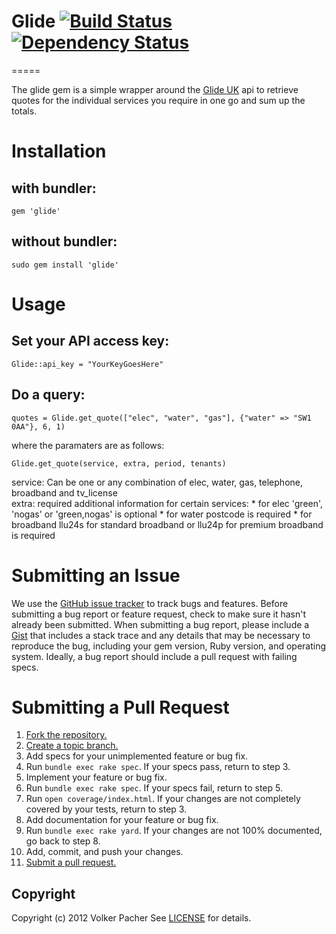 # Glide [![Build Status](https://secure.travis-ci.org/vpacher/glide.png?branch=master)](http://travis-ci.org/vpacher/glide) [![Dependency Status](https://gemnasium.com/vpacher/glide.png)](https://gemnasium.com/vpacher/glide)
=====

The glide gem is a simple wrapper around the [Glide UK][glide] api to retrieve quotes for the individual services you require in one go and sum up the totals.

[glide]: http://www.glide.uk.com/

# Installation

## with bundler:

    gem 'glide'

## without bundler:

    sudo gem install 'glide'

# Usage

## Set your API access key:

    Glide::api_key = "YourKeyGoesHere"

## Do a query:

	quotes = Glide.get_quote(["elec", "water", "gas"], {"water" => "SW1 0AA"}, 6, 1)

where the paramaters are as follows:

	Glide.get_quote(service, extra, period, tenants)

service: Can be one or any combination of elec, water, gas, telephone, broadband and tv_license    
extra: required additional information for certain services:
	* for elec 'green', 'nogas' or 'green,nogas' is optional
	* for water postcode is required
	* for broadband llu24s for standard broadband or llu24p for premium broadband is required

# Submitting an Issue
We use the [GitHub issue tracker][issues] to track bugs and features. Before
submitting a bug report or feature request, check to make sure it hasn't
already been submitted. When submitting a bug report, please include a [Gist][]
that includes a stack trace and any details that may be necessary to reproduce
the bug, including your gem version, Ruby version, and operating system.
Ideally, a bug report should include a pull request with failing specs.

[issues]: https://github.com/vpacher/glide/issues
[gist]: https://gist.github.com/

# Submitting a Pull Request
1. [Fork the repository.][fork]
2. [Create a topic branch.][branch]
3. Add specs for your unimplemented feature or bug fix.
4. Run `bundle exec rake spec`. If your specs pass, return to step 3.
5. Implement your feature or bug fix.
6. Run `bundle exec rake spec`. If your specs fail, return to step 5.
7. Run `open coverage/index.html`. If your changes are not completely covered
   by your tests, return to step 3.
8. Add documentation for your feature or bug fix.
9. Run `bundle exec rake yard`. If your changes are not 100% documented, go
   back to step 8.
10. Add, commit, and push your changes.
11. [Submit a pull request.][pr]

[fork]: http://help.github.com/fork-a-repo/
[branch]: http://learn.github.com/p/branching.html
[pr]: http://help.github.com/send-pull-requests/

## Copyright
Copyright (c) 2012 Volker Pacher
See [LICENSE][] for details.

[license]: https://github.com/vpacher/glide/blob/master/LICENSE.md
